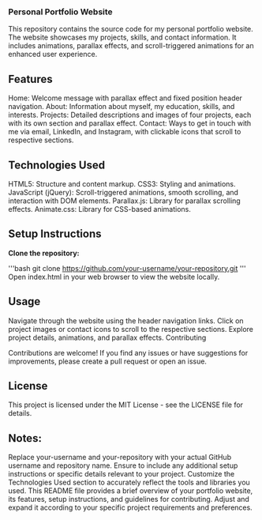 ### Personal Portfolio Website

This repository contains the source code for my personal portfolio website. The website showcases my projects, skills, and contact information. It includes animations, parallax effects, and scroll-triggered animations for an enhanced user experience.

## Features

Home: Welcome message with parallax effect and fixed position header navigation.
About: Information about myself, my education, skills, and interests.
Projects: Detailed descriptions and images of four projects, each with its own section and parallax effect.
Contact: Ways to get in touch with me via email, LinkedIn, and Instagram, with clickable icons that scroll to respective sections.

## Technologies Used

HTML5: Structure and content markup.
CSS3: Styling and animations.
JavaScript (jQuery): Scroll-triggered animations, smooth scrolling, and interaction with DOM elements.
Parallax.js: Library for parallax scrolling effects.
Animate.css: Library for CSS-based animations.

## Setup Instructions

**Clone the repository:**

'''bash
git clone https://github.com/your-username/your-repository.git
'''
Open index.html in your web browser to view the website locally.

## Usage

Navigate through the website using the header navigation links.
Click on project images or contact icons to scroll to the respective sections.
Explore project details, animations, and parallax effects.
Contributing

Contributions are welcome! If you find any issues or have suggestions for improvements, please create a pull request or open an issue.

## License

This project is licensed under the MIT License - see the LICENSE file for details.

## Notes:
Replace your-username and your-repository with your actual GitHub username and repository name.
Ensure to include any additional setup instructions or specific details relevant to your project.
Customize the Technologies Used section to accurately reflect the tools and libraries you used.
This README file provides a brief overview of your portfolio website, its features, setup instructions, and guidelines for contributing. Adjust and expand it according to your specific project requirements and preferences.





